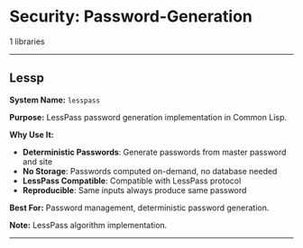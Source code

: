 # Security: Password-Generation

1 libraries

---

## Lessp

**System Name:** `lesspass`

**Purpose:** LessPass password generation implementation in Common Lisp.

**Why Use It:**
- **Deterministic Passwords**: Generate passwords from master password and site
- **No Storage**: Passwords computed on-demand, no database needed
- **LessPass Compatible**: Compatible with LessPass protocol
- **Reproducible**: Same inputs always produce same password

**Best For:** Password management, deterministic password generation.

**Note:** LessPass algorithm implementation.

---


